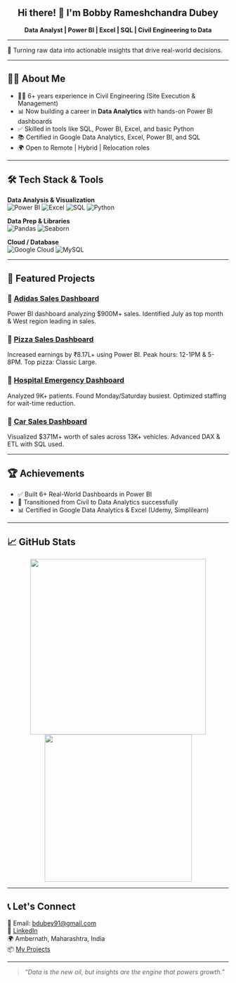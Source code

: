 <h2 align="center">Hi there! 👋 I'm Bobby Rameshchandra Dubey</h2>
<p align="center">
  <strong>Data Analyst | Power BI | Excel | SQL | Civil Engineering to Data</strong>  
</p>

---

🎯 Turning raw data into actionable insights that drive real-world decisions.

---

## 🧑‍💼 About Me

- 👷‍♂️ 6+ years experience in Civil Engineering (Site Execution & Management)
- 📊 Now building a career in **Data Analytics** with hands-on Power BI dashboards
- ✅ Skilled in tools like SQL, Power BI, Excel, and basic Python
- 📚 Certified in Google Data Analytics, Excel, Power BI, and SQL
- 🌍 Open to Remote | Hybrid | Relocation roles

---

## 🛠 Tech Stack & Tools

**Data Analysis & Visualization**  
![Power BI](https://img.shields.io/badge/PowerBI-232F3E?style=flat-square&logo=powerbi&logoColor=yellow)
![Excel](https://img.shields.io/badge/Excel-217346?style=flat-square&logo=microsoft-excel&logoColor=white)
![SQL](https://img.shields.io/badge/SQL-005C84?style=flat-square&logo=postgresql&logoColor=white)
![Python](https://img.shields.io/badge/Python-3776AB?style=flat-square&logo=python&logoColor=white)

**Data Prep & Libraries**  
![Pandas](https://img.shields.io/badge/Pandas-black?style=flat-square&logo=pandas)
![Seaborn](https://img.shields.io/badge/Seaborn-004B87?style=flat-square)

**Cloud / Database**  
![Google Cloud](https://img.shields.io/badge/Google%20Cloud-4285F4?style=flat-square&logo=googlecloud)
![MySQL](https://img.shields.io/badge/MySQL-4479A1?style=flat-square&logo=mysql)

---

## 🚀 Featured Projects

### 🔹 [Adidas Sales Dashboard](https://github.com/Bobby95453/From-Data-to-Dollars-A-Thorough-Analysis-of-Adidas-Sales)
Power BI dashboard analyzing $900M+ sales. Identified July as top month & West region leading in sales.

### 🔹 [Pizza Sales Dashboard](https://github.com/Bobby95453/Slicing-and-Dicing-Data-A-Pizza-Sales-Analysis)
Increased earnings by ₹8.17L+ using Power BI. Peak hours: 12-1PM & 5-8PM. Top pizza: Classic Large.

### 🔹 [Hospital Emergency Dashboard](https://github.com/Bobby95453/Hospital-emergency-Dashboard)
Analyzed 9K+ patients. Found Monday/Saturday busiest. Optimized staffing for wait-time reduction.

### 🔹 [Car Sales Dashboard](https://github.com/Bobby95453/Car-Sales-Dashboard)
Visualized $371M+ worth of sales across 13K+ vehicles. Advanced DAX & ETL with SQL used.

---

## 🏆 Achievements

- ✅ Built 6+ Real-World Dashboards in Power BI
- 💼 Transitioned from Civil to Data Analytics successfully
- 📊 Certified in Google Data Analytics & Excel (Udemy, Simplilearn)

---

## 📈 GitHub Stats

<p align="center">
  <img src="https://github-readme-stats.vercel.app/api?username=Bobby95453&show_icons=true&theme=tokyonight" width="400">
  <img src="https://github-readme-stats.vercel.app/api/top-langs/?username=Bobby95453&layout=compact&theme=tokyonight" width="335">
</p>

---

## 📞 Let's Connect

📧 Email: bdubey91@gmail.com  
🔗 [LinkedIn](https://www.linkedin.com/in/bobbydubey)  
🌍 Ambernath, Maharashtra, India  
📦 [My Projects](https://github.com/Bobby95453?tab=repositories)

---

> _“Data is the new oil, but insights are the engine that powers growth.”_
